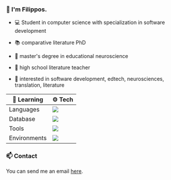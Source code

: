 ### 👋 I'm Filippos.

* 💻 Student in computer science with specialization in software development

* 📚 comparative literature PhD
  
* 🧠 master's degree in educational neuroscience
  
* 🏫 high school literature teacher

* 🧐 interested in software development, edtech, neurosciences, translation, literature

| 🌱 Learning   | ⚙️ Tech |
| --------------| ------------- |
| Languages     | <a href="https://skillicons.dev"><img src="https://skillicons.dev/icons?i=cs,dotnet,py,java,js,php,html,css" /></a>|
| Database      | <a href="https://skillicons.dev"><img src="https://skillicons.dev/icons?i=mysql,postgres,mongodb" /> </a>|
| Tools         | <a href="https://skillicons.dev"><img src="https://skillicons.dev/icons?i=vscode,visualstudio,pycharm,eclipse" /></a>|
| Environments  | <a href="https://skillicons.dev"><img src="https://skillicons.dev/icons?i=linux,windows" /></a>


### 📫 Contact

You can send me an email <a href="mailto:filippos29@hotmail.com">here</a>.
